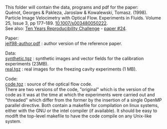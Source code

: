 This folder will contain the data, programs and pdf for the paper:<br>
Quénot, Georges & Pakleza, Jaroslaw & Kowalewski, Tomasz. (1998). Particle Image Velocimetry with Optical Flow. Experiments in Fluids. Volume 25, Issue 3, pp 177–189. <a href="https://doi.org/10.1007/s003480050222">10.1007/s003480050222</a>.<br>
See also: <a href="http://rescience.github.io/ten-years/">Ten Years Reproducibility Challenge<a> - <a href="https://github.com/ReScience/ten-years/issues/1#issuecomment-553313703">paper #24</a>.

Paper: <br>
<a href="https://github.com/quenot/opflow/raw/master/jeif98/jeif98-author.pdf">jeif98-author.pdf</a> : author version of the reference paper. <br>

Data: <br>
<a href="https://github.com/quenot/opflow/raw/master/jeif98/synthetic.tgz">synthetic.tgz</a> : synthetic images and vector fields for the calibration experiments (23MB). <br>
<a href="https://github.com/quenot/opflow/raw/master/jeif98/real.tgz">real.tgz</a> : real images for the freezing cavity experiments (1 MB).

Code: <br>
<a href="https://github.com/quenot/opflow/raw/master/jeif98/code.tgz">code.tgz</a> : source of the optical flow code. <br>
There are two versions of the code, "original" which is the version of the code as it was at the time at which the experiments were carried out and "threaded" which differ from the former by the insertion of a single OpenMP parallel directive. Both contain a makefile for compilation on linux systems, either with the GNU or the intel compiler (if available). It should be easy to modift the top-level makefile to have the code compile on any Unix-like system.
